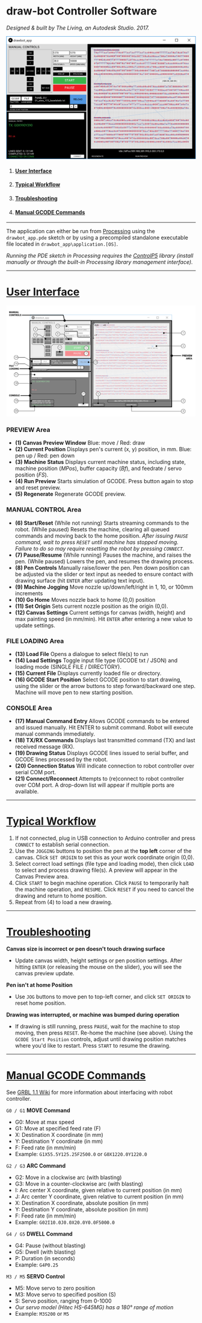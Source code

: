 # draw-bot Controller Software
_Designed & built by The Living, an Autodesk Studio. 2017._

![User Interface](DOCUMENTATION/UI_01.png)

1. #### [User Interface](#user-interface)
2. #### [Typical Workflow](#typical-workflow)
3. #### [Troubleshooting](#troubleshooting)
4. #### [Manual GCODE Commands](#manual-gcode-commands)

***
The application can either be run from [Processing](https://processing.org/download/) using the `drawbot_app.pde` sketch or by using a precompiled standalone executable file located in `drawbot_app\application.[OS]`.

_Running the PDE sketch in Processing requires the [ControlP5](http://www.sojamo.de/libraries/controlP5/) library (install manually or through the built-in Processing library management interface)._

***
# [User Interface](#user-interface)

![UI-annotated](DOCUMENTATION/UI_02.png)
  ### PREVIEW Area
- __(1) Canvas Preview Window__ Blue: move / Red: draw
- __(2) Current Position__ Displays pen's current (x, y) position, in mm. Blue: pen up / Red: pen down
- __(3) Machine Status__ Displays current machine status, including state, machine position (_MPos_), buffer capacity (_Bf_), and feedrate / servo position (_FS_).
- __(4) Run Preview__ Starts simulation of GCODE. Press button again to stop and reset preview.
- __(5) Regenerate__ Regenerate GCODE preview.

### MANUAL CONTROL Area

- __(6) Start/Reset__ (While not running) Starts streaming commands to the robot. (While paused) Resets the machine, clearing all queued commands and moving back to the home position.
_After issuing `PAUSE` command, wait to press `RESET` until machine has stopped moving. Failure to do so may require resetting the robot by pressing `CONNECT`._
- __(7) Pause/Resume__ (While running) Pauses the machine, and raises the pen. (While paused) Lowers the pen, and resumes the drawing process.
- __(8) Pen Controls__ Manually raise/lower the pen. Pen down position can be adjusted via the slider or text input as needed to ensure contact with drawing surface (hit `ENTER` after updating text input).
- __(9) Machine Jogging__ Move nozzle up/down/left/right in 1, 10, or 100mm increments
- __(10) Go Home__ Moves nozzle back to home (0,0) position
- __(11) Set Origin__ Sets current nozzle position as the origin (0,0).
- __(12) Canvas Settings__ Current settings for canvas (width, height) and max painting speed (in mm/min). Hit `ENTER` after entering a new value to update settings.

### FILE LOADING Area
- __(13) Load File__ Opens a dialogue to select file(s) to run
- __(14) Load Settings__ Toggle input file type (GCODE txt / JSON) and loading mode (SINGLE FILE / DIRECTORY).
- __(15) Current File__ Displays currently loaded file or directory.
- __(16) GCODE Start Position__ Select GCODE position to start drawing, using the slider or the arrow buttons to step forward/backward one step. Machine will move pen to new starting position.

### CONSOLE Area
- __(17) Manual Command Entry__ Allows GCODE commands to be entered and issued manually. Hit ENTER to submit command. Robot will execute manual commands immediately.
- __(18) TX/RX Commands__ Displays last transmitted command (TX) and last received message (RX).
- __(19) Drawing Status__ Displays GCODE lines issued to serial buffer, and GCODE lines processed by the robot.
- __(20) Connection Status__ Will indicate connection to robot controller over serial COM port.
- __(21) Connect/Reconnect__ Attempts to (re)connect to robot controller over COM port. A drop-down list will appear if multiple ports are available.

---
# [Typical Workflow](#typical-workflow)
1. If not connected, plug in USB connection to Arduino controller and press `CONNECT` to establish serial connection.
3. Use the `JOGGING` buttons to position the pen at the __top left__ corner of the canvas. Click `SET ORIGIN` to set this as your work coordinate origin (0,0).
4. Select correct load settings (file type and loading mode), then click `LOAD` to select and process drawing file(s). A preview will appear in the Canvas Preview area.
5. Click `START` to begin machine operation. Click `PAUSE` to temporarily halt the machine operation, and `RESUME`. Click `RESET` if you need to cancel the drawing and return to home position.
6. Repeat from (4) to load a new drawing.

---
# [Troubleshooting](#troubleshooting)
__Canvas size is incorrect or pen doesn't touch drawing surface__
- Update canvas width, height settings or pen position settings. After hitting `ENTER` (or releasing the mouse on the slider), you will see the canvas preview update.

__Pen isn't at home Position__
- Use `JOG` buttons to move pen to top-left corner, and click `SET ORIGIN` to reset home position.

__Drawing was interrupted, or machine was bumped during operation__
- If drawing is still running, press `PAUSE`, wait for the machine to stop moving, then press `RESET`. Re-home the machine (see above). Using the `GCODE Start Position` controls, adjust until drawing position matches where you'd like to restart. Press `START` to resume the drawing.
---
# [Manual GCODE Commands](#manual-gcode-commands)

See [GRBL 1.1 Wiki](https://github.com/gnea/grbl/wiki/Grbl-v1.1-Commands) for more information about interfacing with robot controller.

`G0 / G1` __MOVE Command__
- G0: Move at max speed
- G1: Move at specified feed rate (F)
- X: Destination X coordinate (in mm)
- Y: Destination Y coordinate (in mm)
- F: Feed rate (in mm/min)
- Example: `G1X55.5Y125.25F2500.0` or `G0X1220.0Y1220.0`

`G2 / G3` __ARC Command__
- G2: Move in a clockwise arc (with blasting)
- G3: Move in a counter-clockwise arc (with blasting)
- I: Arc center X coordinate, given relative to current position (in mm)
- J: Arc center Y coordinate, given relative to current position (in mm)
- X: Destination X coordinate, absolute position (in mm)
- Y: Destination Y coordinate, absolute position (in mm)
- F: Feed rate (in mm/min)
- Example: `G02I10.0J0.0X20.0Y0.0F5000.0`

`G4 / G5` __DWELL Command__
- G4: Pause (without blasting)
- G5: Dwell (with blasting)
- P: Duration (in seconds)
- Example: `G4P0.25`

`M3 / M5` __SERVO Control__
- M5: Move servo to zero position
- M3: Move servo to specified position (S)
- S: Servo position, ranging from 0-1000
- _Our servo model (Hitec HS-645MG) has a 180&deg; range of motion_
- Example: `M3S200` or `M5`
